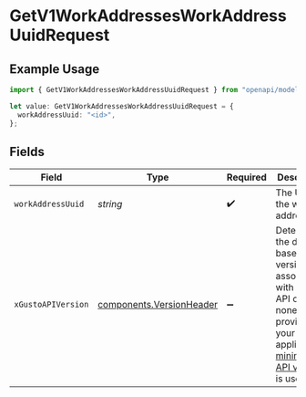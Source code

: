 # GetV1WorkAddressesWorkAddressUuidRequest

## Example Usage

```typescript
import { GetV1WorkAddressesWorkAddressUuidRequest } from "openapi/models/operations";

let value: GetV1WorkAddressesWorkAddressUuidRequest = {
  workAddressUuid: "<id>",
};
```

## Fields

| Field                                                                                                                                                                                                                        | Type                                                                                                                                                                                                                         | Required                                                                                                                                                                                                                     | Description                                                                                                                                                                                                                  |
| ---------------------------------------------------------------------------------------------------------------------------------------------------------------------------------------------------------------------------- | ---------------------------------------------------------------------------------------------------------------------------------------------------------------------------------------------------------------------------- | ---------------------------------------------------------------------------------------------------------------------------------------------------------------------------------------------------------------------------- | ---------------------------------------------------------------------------------------------------------------------------------------------------------------------------------------------------------------------------- |
| `workAddressUuid`                                                                                                                                                                                                            | *string*                                                                                                                                                                                                                     | :heavy_check_mark:                                                                                                                                                                                                           | The UUID of the work address                                                                                                                                                                                                 |
| `xGustoAPIVersion`                                                                                                                                                                                                           | [components.VersionHeader](../../models/components/versionheader.md)                                                                                                                                                         | :heavy_minus_sign:                                                                                                                                                                                                           | Determines the date-based API version associated with your API call. If none is provided, your application's [minimum API version](https://docs.gusto.com/embedded-payroll/docs/api-versioning#minimum-api-version) is used. |